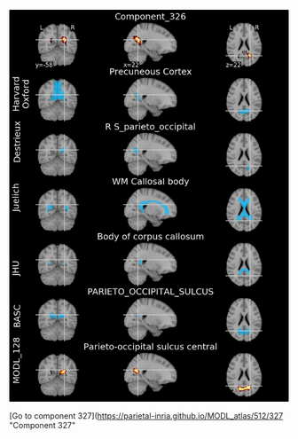 


![326](preliminary/326.jpg "Component 326")

[Go to component 327](https://parietal-inria.github.io/MODL_atlas/512/327 "Component 327"